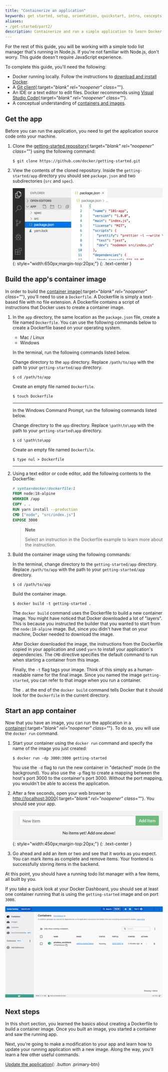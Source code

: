 ```yaml
---
title: "Containerize an application"
keywords: get started, setup, orientation, quickstart, intro, concepts, containers, docker desktop
aliases:
- /get-started/part2/
description: Containerize and run a simple application to learn Docker
---
```


For the rest of this guide, you will be working with a simple todo
list manager that's running in Node.js. If you're not familiar with Node.js,
don't worry. This guide doesn't require JavaScript experience.

To complete this guide, you'll need the following:

- Docker running locally. Follow the instructions to [download and install Docker](../get-docker.md).
- A [Git client](https://git-scm.com/downloads){:target="_blank" rel="noopener" class="_"}.
- An IDE or a text editor to edit files. Docker recommends using [Visual Studio Code](https://code.visualstudio.com/){:target="_blank" rel="noopener" class="_"}.
- A conceptual understanding of [containers and images](../get-started/overview.md/#docker-objects).

## Get the app

Before you can run the application, you need to get the application source code onto your machine.

1. Clone the [getting-started repository](https://github.com/docker/getting-started/tree/master){:target="_blank" rel="noopener" class="_"} using the following command:

   ```console
   $ git clone https://github.com/docker/getting-started.git
   ```

2. View the contents of the cloned repository. Inside the `getting-started/app` directory you should see `package.json` and two subdirectories (`src` and `spec`).

    ![Screenshot of Visual Studio Code opened with the app loaded](images/ide-screenshot.png){: style="width:650px;margin-top:20px;"}
    {: .text-center }

## Build the app's container image

In order to build the [container image](../get-started/overview.md/#docker-objects){:target="_blank" rel="noopener" class="_"}, you'll need to use a `Dockerfile`. A Dockerfile is simply a text-based file with no file extension. A Dockerfile contains a script of instructions that Docker uses to create a container image.

1. In the `app` directory, the same location as the `package.json` file, create a file named `Dockerfile`. You can use the following commands below to create a Dockerfile based on your operating system.

   <ul class="nav nav-tabs">
     <li class="active"><a data-toggle="tab" data-target="#mac-linux">Mac / Linux</a></li>
     <li><a data-toggle="tab" data-target="#windows">Windows</a></li>
   </ul>
   <div class="tab-content">
   <div id="mac-linux" class="tab-pane fade in active" markdown="1">

    In the terminal, run the following commands listed below.

    Change directory to the `app` directory. Replace `/path/to/app` with the path to your `getting-started/app` directory.
    ```console
    $ cd /path/to/app
    ```
    Create an empty file named `Dockerfile`.
    ```console
    $ touch Dockerfile
    ```

    <hr>
   </div>
   <div id="windows" class="tab-pane fade" markdown="1">

    In the Windows Command Prompt, run the following commands listed below.

    Change directory to the `app` directory. Replace `\path\to\app` with the path to your `getting-started\app` directory.
    ```console
    $ cd \path\to\app
    ```
    Create an empty file named `Dockerfile`.
    ```console
    $ type nul > Dockerfile
    ```
    <hr>
   </div>
   </div>

2. Using a text editor or code editor, add the following contents to the Dockerfile:

   ```dockerfile
   # syntax=docker/dockerfile:1
   FROM node:18-alpine
   WORKDIR /app
   COPY . .
   RUN yarn install --production
   CMD ["node", "src/index.js"]
   EXPOSE 3000
   ```
   > **Note**
   >
   > Select an instruction in the Dockerfile example to learn more about the instruction.

3. Build the container image using the following commands:

   In the terminal, change directory to the `getting-started/app` directory. Replace `/path/to/app` with the path to your `getting-started/app` directory.

   ```console
   $ cd /path/to/app
   ```

   Build the container image.
   ```console
   $ docker build -t getting-started .
   ```

   The `docker build` command uses the Dockerfile to build a new container image. You might have noticed that Docker downloaded a lot of "layers". This is because you instructed the builder that you wanted to start from the `node:18-alpine` image. But, since you didn't have that on your machine, Docker needed to download the image.

   After Docker downloaded the image, the instructions from the Dockerfile copied in your application and used `yarn` to install your application's dependencies. The `CMD` directive specifies the default command to run when starting a container from this image.

   Finally, the `-t` flag tags your image. Think of this simply as a human-readable name for the final image. Since you named the image `getting-started`, you can refer to that image when you run a container.

   The `.` at the end of the `docker build` command tells Docker that it should look for the `Dockerfile` in the current directory.

## Start an app container

Now that you have an image, you can run the application in a [container](../get-started/overview.md/#docker-objects){:target="_blank" rel="noopener" class="_"}. To do so, you will use the `docker run` command.

1. Start your container using the `docker run` command and specify the name of the image you just created:

   ```console
   $ docker run -dp 3000:3000 getting-started
   ```

   You use the `-d` flag to run the new container in "detached" mode (in the background). You also use the `-p` flag to create a mapping between the host's port 3000 to the container's port 3000.
   Without the port mapping, you wouldn't be able to access the application.

2. After a few seconds, open your web browser to [http://localhost:3000](http://localhost:3000){:target="_blank" rel="noopener" class="_"}.
   You should see your app.

   ![Empty todo list](images/todo-list-empty.png){: style="width:450px;margin-top:20px;"}
   {: .text-center }

3. Go ahead and add an item or two and see that it works as you expect. You can mark items as complete and remove items. Your frontend is successfully storing items in the backend.


At this point, you should have a running todo list manager with a few items, all built by you.

If you take a quick look at your Docker Dashboard, you should see at least one container running that is using the `getting-started` image and on port `3000`.

![Docker Dashboard with tutorial and app containers running](images/dashboard-two-containers.png)

## Next steps

In this short section, you learned the basics about creating a Dockerfile to build a container image. Once you built an image, you started a container and saw the running app.

Next, you're going to make a modification to your app and learn how to update your running application with a new image. Along the way, you'll learn a few other useful commands.

[Update the application](03_updating_app.md){: .button .primary-btn}
